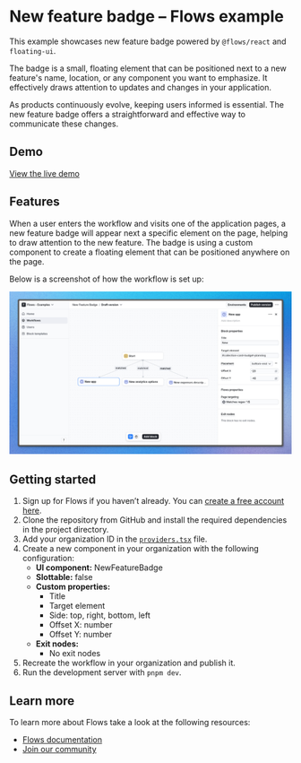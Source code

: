 # New feature badge – Flows example

This example showcases new feature badge powered by `@flows/react` and `floating-ui`.

The badge is a small, floating element that can be positioned next to a new feature's name, location, or any component you want to emphasize. It effectively draws attention to updates and changes in your application.

As products continuously evolve, keeping users informed is essential. The new feature badge offers a straightforward and effective way to communicate these changes.

## Demo

[View the live demo](https://flows.sh/examples/new-feature-badge)

## Features

When a user enters the workflow and visits one of the application pages, a new feature badge will appear next a specific element on the page, helping to draw attention to the new feature. The badge is using a custom component to create a floating element that can be positioned anywhere on the page.

Below is a screenshot of how the workflow is set up:

![Workflow](./workflow.png)

## Getting started

1. Sign up for Flows if you haven’t already. You can [create a free account here](https://app.flows.sh/signup).
2. Clone the repository from GitHub and install the required dependencies in the project directory.
3. Add your organization ID in the [`providers.tsx`](./src/app/providers.tsx) file.
4. Create a new component in your organization with the following configuration:
   - **UI component:** NewFeatureBadge
   - **Slottable:** false
   - **Custom properties:**
     - Title
     - Target element
     - Side: top, right, bottom, left
     - Offset X: number
     - Offset Y: number
   - **Exit nodes:**
     - No exit nodes
5. Recreate the workflow in your organization and publish it.
6. Run the development server with `pnpm dev`.

## Learn more

To learn more about Flows take a look at the following resources:

- [Flows documentation](https://flows.sh/docs)
- [Join our community](https://flows.sh/join-slack)
